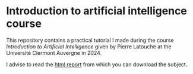 # Introduction to artificial intelligence course

This repository contains a practical tutorial I made during the course *Introduction to Artificial Intelligence* given by Pierre Latouche at the Université Clermont Auvergne in 2024.  

I advise to read the [html report](https://jexbrayat.github.io/introduction_artificial_intelligence/) from which you can download the subject.
